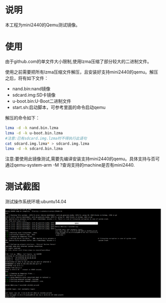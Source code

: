 # 说明

本工程为mini2440的Qemu测试镜像。

# 使用

由于github.com的单文件大小限制,使用lzma压缩了部分较大的二进制文件。

使用之前需要把所有lzma压缩文件解压，且安装好支持mini2440的qemu。解压之后，将有如下文件：

- nand.bin:nand镜像
- sdcard.img:SD卡镜像
- u-boot.bin:U-Boot二进制文件
- start.sh:启动脚本，可参考里面的命令启动qemu

解压的命令如下：

```bash
lzma -d -k nand.bin.lzma
lzma -d -k u-boot.bin.lzma
#注意:已有sdcard.img.lzma时不得执行此语句
cat sdcard.img.lzma* > sdcard.img.lzma
lzma -d -k sdcard.bin.lzma
```

注意:要使用此镜像测试,需要先编译安装支持mini2440的qemu。具体支持与否可通过qemu-system-arm -M ?查询支持的machine是否有mini2440.

# 测试截图

测试操作系统环境:ubuntu14.04

![debian](debian.png)